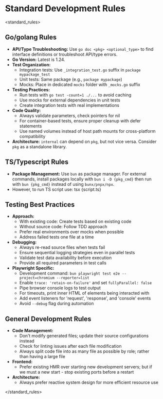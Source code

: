 
# Standard Development Rules

<standard_rules>

## Go/golang Rules

- **API/Type Troubleshooting:** Use `go doc <pkg> <optional_type>` to find interface definitions or troubleshoot API/type errors.
- **Go Version:** Latest is 1.24.
- **Test Organization:**
  - Integration tests: Use `_integration_test.go` suffix in `package mypackage_test`
  - Unit tests: Same package (e.g., `package mypackage`)
  - Mocks: Place in dedicated `mocks` folder with `_mocks.go` suffix
- **Testing Practices:**
  - Run tests with `go test -count=1 ./...` to avoid caching
  - Use mocks for external dependencies in unit tests
  - Create integration tests with real implementations
- **Code Quality:**
  - Always validate parameters, check pointers for nil
  - For container-based tests, ensure proper cleanup with defer statements
  - Use named volumes instead of host path mounts for cross-platform compatibility
- **Architecture:** `internal` can depend on `pkg`, but not vice versa. Consider `pkg` as a standalone library.

## TS/Typescript Rules

- **Package Management:** Use `bun` as package manager. For external commands, install packages locally with `bun i -D {pkg_cmd}` then run with `bun {pkg_cmd}` instead of using `bunx/pnpx/npx`.
- However, to run TS script use: tsx {script.ts} 

## Testing Best Practices

- **Approach:**
  - With existing code: Create tests based on existing code
  - Without source code: Follow TDD approach
  - Prefer real environments over mocks when possible
  - Address failed tests one file at a time
- **Debugging:**
  - Always re-read source files when tests fail
  - Ensure sequential logging strategies even in parallel tests
  - Validate test data availability before execution
  - Provide all required parameters in test calls
- **Playwright Specific:**
  - Development command: `bun playwright test e2e --project=chromium --reporter=list`
  - Enable `trace: 'retain-on-failure'` and set `fullyParallel: false`
  - Pipe browser console logs to test output
  - For timeouts, print inner HTML of elements being interacted with
  - Add event listeners for 'request', 'response', and 'console' events
  - Avoid `--debug` flag during automation

## General Development Rules

- **Code Management:**
  - Don't modify generated files; update their source configurations instead
  - Check for linting issues after each file modification
  - Always split code file into as many file as possible by role; rather than having a large file
- **Frontend:**
  - Prefer existing HMR over starting new development servers; but if we must a new start - stop existing ports before a restart
- **Architecture:**
  - Always prefer reactive system design for more efficient resource use

</standard_rules>
